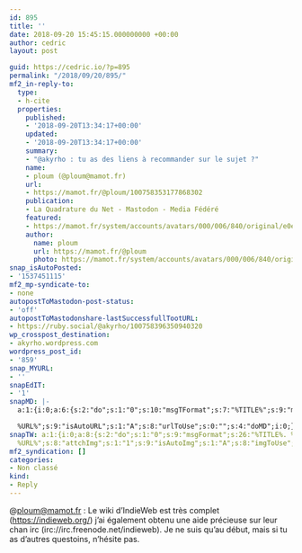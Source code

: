 ```yaml
---
id: 895
title: ''
date: 2018-09-20 15:45:15.000000000 +00:00
author: cedric
layout: post

guid: https://cedric.io/?p=895
permalink: "/2018/09/20/895/"
mf2_in-reply-to:
  type:
  - h-cite
  properties:
    published:
    - '2018-09-20T13:34:17+00:00'
    updated:
    - '2018-09-20T13:34:17+00:00'
    summary:
    - "@akyrho : tu as des liens à recommander sur le sujet ?"
    name:
    - ploum (@ploum@mamot.fr)
    url:
    - https://mamot.fr/@ploum/100758353177868302
    publication:
    - La Quadrature du Net - Mastodon - Media Fédéré
    featured:
    - https://mamot.fr/system/accounts/avatars/000/006/840/original/e0eef3e5704f33ca.jpeg
    author:
      name: ploum
      url: https://mamot.fr/@ploum
      photo: https://mamot.fr/system/accounts/avatars/000/006/840/original/e0eef3e5704f33ca.jpeg
snap_isAutoPosted:
- '1537451115'
mf2_mp-syndicate-to:
- none
autopostToMastodon-post-status:
- 'off'
autopostToMastodonshare-lastSuccessfullTootURL:
- https://ruby.social/@akyrho/100758396350940320
wp_crosspost_destination:
- akyrho.wordpress.com
wordpress_post_id:
- '859'
snap_MYURL:
- ''
snapEdIT:
- '1'
snapMD: |-
  a:1:{i:0;a:6:{s:2:"do";s:1:"0";s:10:"msgTFormat";s:7:"%TITLE%";s:9:"msgFormat";s:19:"%FULLTEXT%

  %URL%";s:9:"isAutoURL";s:1:"A";s:8:"urlToUse";s:0:"";s:4:"doMD";i:0;}}"
snapTW: a:1:{i:0;a:8:{s:2:"do";s:1:"0";s:9:"msgFormat";s:26:"%TITLE%. %EXCERPT% -
  %URL%";s:8:"attchImg";s:1:"1";s:9:"isAutoImg";s:1:"A";s:8:"imgToUse";s:0:"";s:9:"isAutoURL";s:1:"A";s:8:"urlToUse";s:0:"";s:4:"doTW";i:0;}}
mf2_syndication: []
categories:
- Non classé
kind:
- Reply
---
```

@ploum@mamot.fr : Le wiki d&rsquo;IndieWeb est très complet (https://indieweb.org/) j&rsquo;ai également obtenu une aide précieuse sur leur chan irc (irc://irc.freenode.net/indieweb). Je ne suis qu&rsquo;au début, mais si tu as d&rsquo;autres questoins, n&rsquo;hésite pas.